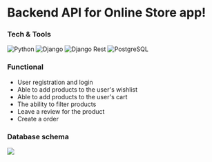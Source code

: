 # Backend API for Online Store app!

### Tech & Tools
<img alt="Python" src="https://img.shields.io/badge/Python-blue?style=for-the-badge&logo=python&logoColor=FFD43B"/> <img alt="Django" src="https://img.shields.io/badge/Django-092E20?style=for-the-badge&logo=django&logoColor=green"/>
<img alt="Django Rest" src="https://img.shields.io/badge/django%20rest-ff1709?style=for-the-badge&logo=django&logoColor=white"/> <img alt="PostgreSQL" src="https://img.shields.io/badge/PostgreSQL-316192?style=for-the-badge&logo=postgresql&logoColor=white"/>

### Functional

- User registration and login 
- Able to add products to the user's wishlist
- Able to add products to the user's cart
- The ability to filter products
- Leave a review for the product
- Create a order


### Database schema
<img src="Ecommerce DB.jpg">